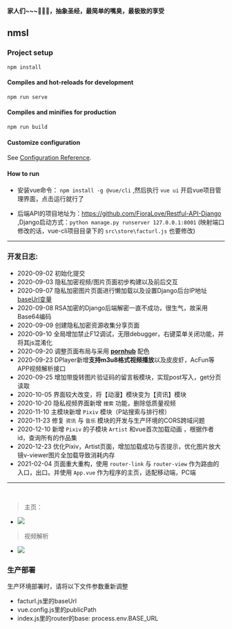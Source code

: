 **家人们~~~🤕🤕🤕，抽象圣经，最简单的嘴臭，最极致的享受**

## nmsl

### Project setup
```
npm install
```

#### Compiles and hot-reloads for development
```
npm run serve
```

#### Compiles and minifies for production
```
npm run build
```

#### Customize configuration
See [Configuration Reference](https://cli.vuejs.org/config/).

#### How to run

- 安装vue命令： `npm install -g @vue/cli` ,然后执行 `vue ui` 开启vue项目管理界面，点击运行就行了

- 后端API的项目地址为：https://github.com/FioraLove/Restful-API-Django  ,Django启动方式：`python manage.py runserver 127.0.0.1:8001` (映射端口修改的话，vue-cli项目目录下的 `src\store\facturl.js` 也要修改)

---

### 开发日志:

   - 2020-09-02 初始化提交
   - 2020-09-03 隐私加密视频/图片页面初步构建以及前后交互
   - 2020-09-07 隐私加密图片页面进行懒加载以及设置Django后台IP地址[baseUrl变量](http://127.0.0.1:8001)
   - 2020-09-08 RSA加密的Django后端解密一直不成功，很生气，故采用Base64编码
   - 2020-09-09 创建隐私加密资源收集分享页面
   - 2020-09-10 全局增加禁止F12调试，无限debugger，右键菜单关闭功能，并将其js混淆化
   - 2020-09-20 调整页面布局与采用 <u><b>pornhub</b></u> 配色
   - 2020-09-23 DPlayer新增**支持m3u8格式视频播放**以及皮皮虾，AcFun等APP视频解析接口
   - 2020-09-25 增加带旋转图片验证码的留言板模块，实现post写入，get分页读取
   - 2020-10-05 界面较大改变，将【动漫】模块变为【资讯】模块
   - 2020-10-20 隐私视频界面新增 `搜索` 功能，删除低质量视频
   - 2020-11-10 主模块新增 `Pixiv` 模块（P站搜索与排行榜）
   - 2020-11-23 修复 `资讯` 与 `音乐` 模块的开发与生产环境的CORS跨域问题
   - 2020-12-10 新增 `Pixiv` 的子模块 `Artist` 和vue首次加载动画 ，根据作者id，查询所有的作品集
   - 2020-12-23 优化Pixiv，Artist页面，增加加载成功与否提示，优化图片放大镜v-viewer图片全加载导致消耗内存
   - 2021-02-04 页面重大重构，使用 `router-link` 与 `router-view` 作为路由的入口，出口。并使用 `App.vue` 作为程序的主页，适配移动端，PC端

---
<br>

> 主页：

  - ![](https://cdn.jsdelivr.net/gh/FioraLove/Images/home.gif)


> 视频解析

  - ![](https://cdn.jsdelivr.net/gh/FioraLove/Images/parse.png)


### 生产部署

生产环境部署时，请将以下文件参数重新调整

- facturl.js里的baseUrl
- vue.config.js里的publicPath
- index.js里的router的base: process.env.BASE_URL